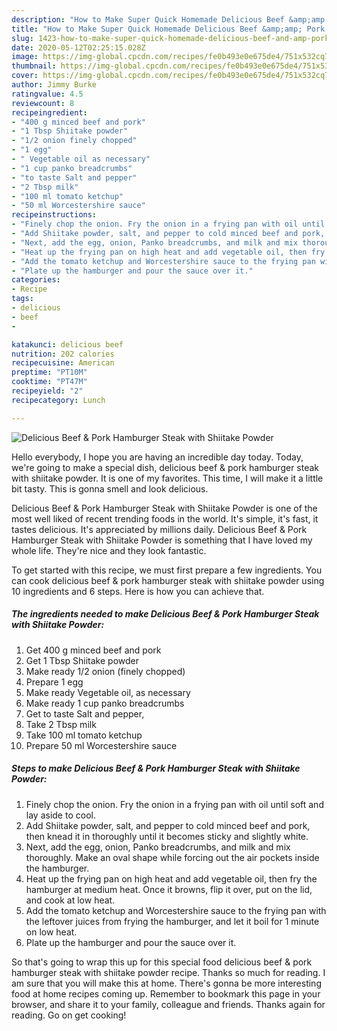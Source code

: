 ```yaml
---
description: "How to Make Super Quick Homemade Delicious Beef &amp;amp; Pork Hamburger Steak with Shiitake Powder"
title: "How to Make Super Quick Homemade Delicious Beef &amp;amp; Pork Hamburger Steak with Shiitake Powder"
slug: 1423-how-to-make-super-quick-homemade-delicious-beef-and-amp-pork-hamburger-steak-with-shiitake-powder
date: 2020-05-12T02:25:15.028Z
image: https://img-global.cpcdn.com/recipes/fe0b493e0e675de4/751x532cq70/delicious-beef-pork-hamburger-steak-with-shiitake-powder-recipe-main-photo.jpg
thumbnail: https://img-global.cpcdn.com/recipes/fe0b493e0e675de4/751x532cq70/delicious-beef-pork-hamburger-steak-with-shiitake-powder-recipe-main-photo.jpg
cover: https://img-global.cpcdn.com/recipes/fe0b493e0e675de4/751x532cq70/delicious-beef-pork-hamburger-steak-with-shiitake-powder-recipe-main-photo.jpg
author: Jimmy Burke
ratingvalue: 4.5
reviewcount: 8
recipeingredient:
- "400 g minced beef and pork"
- "1 Tbsp Shiitake powder"
- "1/2 onion finely chopped"
- "1 egg"
- " Vegetable oil as necessary"
- "1 cup panko breadcrumbs"
- "to taste Salt and pepper"
- "2 Tbsp milk"
- "100 ml tomato ketchup"
- "50 ml Worcestershire sauce"
recipeinstructions:
- "Finely chop the onion. Fry the onion in a frying pan with oil until soft and lay aside to cool."
- "Add Shiitake powder, salt, and pepper to cold minced beef and pork, then knead it in thoroughly until it becomes sticky and slightly white."
- "Next, add the egg, onion, Panko breadcrumbs, and milk and mix thoroughly. Make an oval shape while forcing out the air pockets inside the hamburger."
- "Heat up the frying pan on high heat and add vegetable oil, then fry the hamburger at medium heat. Once it browns, flip it over, put on the lid, and cook at low heat."
- "Add the tomato ketchup and Worcestershire sauce to the frying pan with the leftover juices from frying the hamburger, and let it boil for 1 minute on low heat."
- "Plate up the hamburger and pour the sauce over it."
categories:
- Recipe
tags:
- delicious
- beef
- 

katakunci: delicious beef  
nutrition: 202 calories
recipecuisine: American
preptime: "PT10M"
cooktime: "PT47M"
recipeyield: "2"
recipecategory: Lunch

---
```



![Delicious Beef &amp; Pork Hamburger Steak with Shiitake Powder](https://img-global.cpcdn.com/recipes/fe0b493e0e675de4/751x532cq70/delicious-beef-pork-hamburger-steak-with-shiitake-powder-recipe-main-photo.jpg)

Hello everybody, I hope you are having an incredible day today. Today, we're going to make a special dish, delicious beef &amp; pork hamburger steak with shiitake powder. It is one of my favorites. This time, I will make it a little bit tasty. This is gonna smell and look delicious.



Delicious Beef &amp; Pork Hamburger Steak with Shiitake Powder is one of the most well liked of recent trending foods in the world. It's simple, it's fast, it tastes delicious. It's appreciated by millions daily. Delicious Beef &amp; Pork Hamburger Steak with Shiitake Powder is something that I have loved my whole life. They're nice and they look fantastic.


To get started with this recipe, we must first prepare a few ingredients. You can cook delicious beef &amp; pork hamburger steak with shiitake powder using 10 ingredients and 6 steps. Here is how you can achieve that.

<!--inarticleads1-->

##### The ingredients needed to make Delicious Beef &amp; Pork Hamburger Steak with Shiitake Powder:

1. Get 400 g minced beef and pork
1. Get 1 Tbsp Shiitake powder
1. Make ready 1/2 onion (finely chopped)
1. Prepare 1 egg
1. Make ready  Vegetable oil, as necessary
1. Make ready 1 cup panko breadcrumbs
1. Get to taste Salt and pepper,
1. Take 2 Tbsp milk
1. Take 100 ml tomato ketchup
1. Prepare 50 ml Worcestershire sauce




<!--inarticleads2-->

##### Steps to make Delicious Beef &amp; Pork Hamburger Steak with Shiitake Powder:

1. Finely chop the onion. Fry the onion in a frying pan with oil until soft and lay aside to cool.
1. Add Shiitake powder, salt, and pepper to cold minced beef and pork, then knead it in thoroughly until it becomes sticky and slightly white.
1. Next, add the egg, onion, Panko breadcrumbs, and milk and mix thoroughly. Make an oval shape while forcing out the air pockets inside the hamburger.
1. Heat up the frying pan on high heat and add vegetable oil, then fry the hamburger at medium heat. Once it browns, flip it over, put on the lid, and cook at low heat.
1. Add the tomato ketchup and Worcestershire sauce to the frying pan with the leftover juices from frying the hamburger, and let it boil for 1 minute on low heat.
1. Plate up the hamburger and pour the sauce over it.




So that's going to wrap this up for this special food delicious beef &amp; pork hamburger steak with shiitake powder recipe. Thanks so much for reading. I am sure that you will make this at home. There's gonna be more interesting food at home recipes coming up. Remember to bookmark this page in your browser, and share it to your family, colleague and friends. Thanks again for reading. Go on get cooking!
